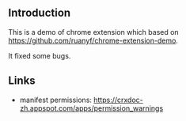 ## Introduction

This is a demo of chrome extension which based on https://github.com/ruanyf/chrome-extension-demo.

It fixed some bugs.

## Links

+   manifest permissions: https://crxdoc-zh.appspot.com/apps/permission_warnings